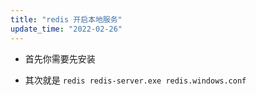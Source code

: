 ```yaml
---
title: "redis 开启本地服务"
update_time: "2022-02-26"
---
```


- 首先你需要先安装

- 其次就是 `redis redis-server.exe redis.windows.conf`
